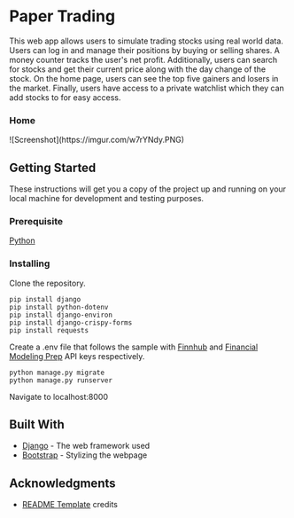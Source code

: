 # Paper Trading

This web app allows users to simulate trading stocks using real world data. Users can log in and manage their positions by buying or selling shares.
A money counter tracks the user's net profit. Additionally, users can search for stocks and get their current price along with the day change of the 
stock. On the home page, users can see the top five gainers and losers in the market. Finally, users have access to a private watchlist which they 
can add stocks to for easy access.

<h3> Home </h3>
![Screenshot](https://imgur.com/w7rYNdy.PNG)


## Getting Started

These instructions will get you a copy of the project up and running on your local machine for development and testing purposes.

### Prerequisite

[Python](https://www.python.org/downloads/)

### Installing
Clone the repository.

```
pip install django
pip install python-dotenv
pip install django-environ
pip install django-crispy-forms
pip install requests
```
Create a .env file that follows the sample with [Finnhub](https://finnhub.io/) and [Financial Modeling Prep](https://financialmodelingprep.com/) API keys respectively.
```
python manage.py migrate
python manage.py runserver
```
Navigate to localhost:8000

## Built With

* [Django](https://www.djangoproject.com/) - The web framework used
* [Bootstrap](https://getbootstrap.com/) - Stylizing the webpage

## Acknowledgments

* [README Template](https://gist.github.com/PurpleBooth/109311bb0361f32d87a2) credits
